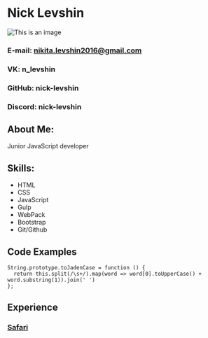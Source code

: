 # Nick Levshin

![This is an image](./logo.png)

### E-mail: nikita.levshin2016@gmail.com

### VK: n_levshin

### GitHub: nick-levshin

### Discord: nick-levshin

## About Me:

Junior JavaScript developer

## Skills:

- HTML
- CSS
- JavaScript
- Gulp
- WebPack
- Bootstrap
- Git/Github

## Code Examples

```
String.prototype.toJadenCase = function () {
  return this.split(/\s+/).map(word => word[0].toUpperCase() + word.substring(1)).join(' ')
};
```

## Experience

### [Safari](https://github.com/nick-levshin/Safari)
